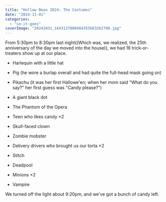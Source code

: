 ```yaml
---
title: "Hollow Bean 2024: The Costumes"
date: "2024-11-01"
categories: 
  - "so-it-goes"
coverImage: "20241031_1643137080484355663262700.jpg"
---
```


From 5:30pm to 8:30pm last night((Which was, we realized, the 25th anniversary of the day we moved into the house)), we had 16 trick-or-treaters show up at our place.

- Harlequin with a little hat

- Pig (he wore a burlap overall and had quite the full-head mask going on)

- Pikachu (it was her first Hallowe'en; when her mom said "What do you say?" her first guess was "Candy please?")

- A giant black dot

- The Phantom of the Opera

- Teen who likes candy ×2

- Skull-faced clown

- Zombie mobster

- Delivery drivers who brought us our torta ×2

- Stitch

- Deadpool

- Minions ×2

- Vampire

We turned off the light about 9:20pm, and we've got a bunch of candy left.
